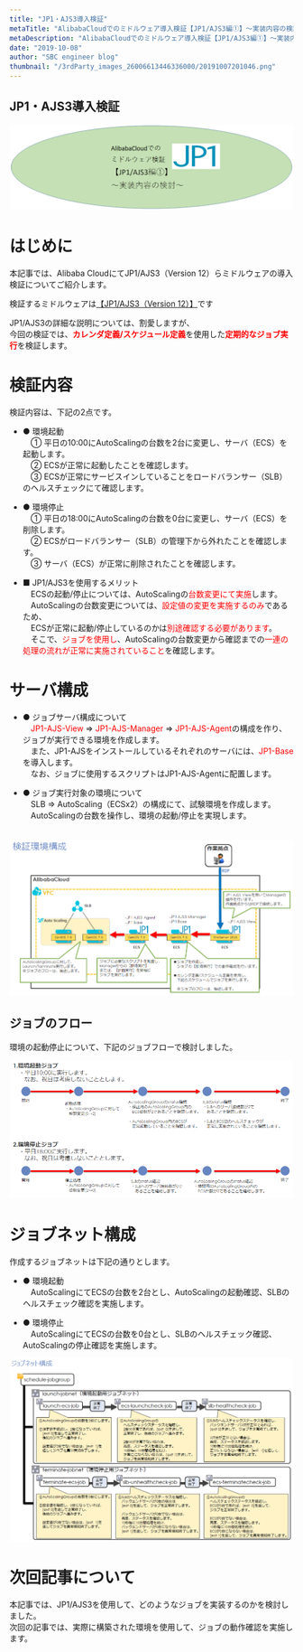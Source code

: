 ```yaml
---
title: "JP1・AJS3導入検証"
metaTitle: "AlibabaCloudでのミドルウェア導入検証【JP1/AJS3編①】～実装内容の検討～"
metaDescription: "AlibabaCloudでのミドルウェア導入検証【JP1/AJS3編①】～実装内容の検討～"
date: "2019-10-08"
author: "SBC engineer blog"
thumbnail: "/3rdParty_images_26006613446336000/20191007201046.png"
---
```


## JP1・AJS3導入検証


![img](https://raw.githubusercontent.com/sbopsv/cloud-tech/master/content/usecase-3rdParty/3rdParty_images_26006613446336000/20191008140827.png "img")      

# はじめに
本記事では、Alibaba CloudにてJP1/AJS3（Version 12）らミドルウェアの導入検証についてご紹介します。

検証するミドルウェアは<a href="http://www.hitachi.co.jp/Prod/comp/soft1/jp1/product/jp1/list/ajs/index.html">【JP1/AJS3（Version 12）】</a>です   

JP1/AJS3の詳細な説明については、割愛しますが、  
今回の検証では、<span style="color: #ff0000"><b>カレンダ定義/スケジュール定義</b></span>を使用した<span style="color: #ff0000"><b>定期的なジョブ実行</b></span>を検証します。  


# 検証内容  
検証内容は、下記の2点です。  

* ● 環境起動  
　① 平日の10:00にAutoScalingの台数を2台に変更し、サーバ（ECS）を起動します。  
　② ECSが正常に起動したことを確認します。  
　③ ECSが正常にサービスインしていることをロードバランサー（SLB）のヘルスチェックにて確認します。  

* ● 環境停止  
　① 平日の18:00にAutoScalingの台数を0台に変更し、サーバ（ECS）を削除します。  
　② ECSがロードバランサー（SLB）の管理下から外れたことを確認します。  
　③ サーバ（ECS）が正常に削除されたことを確認します。  

* ■ JP1/AJS3を使用するメリット  
　ECSの起動/停止については、AutoScalingの<span style="color: #ff0000">台数変更にて実施</span>します。  
　AutoScalingの台数変更については、<span style="color: #ff0000">設定値の変更を実施するのみ</span>であるため、  
　ECSが正常に起動/停止しているのかは<span style="color: #ff0000">別途確認する必要があります</span>。  
　そこで、<span style="color: #ff0000">ジョブを使用し</span>、AutoScalingの台数変更から確認までの<span style="color: #ff0000">一連の処理の流れが正常に実施されていること</span>を確認します。  

# サーバ構成  
* ● ジョブサーバ構成について  
　<span style="color: #ff0000">JP1-AJS-View</span> ⇒ <span style="color: #ff0000">JP1-AJS-Manager</span> ⇒ <span style="color: #ff0000">JP1-AJS-Agent</span>の構成を作り、ジョブが実行できる環境を作成します。  
　また、JP1-AJSをインストールしているそれぞれのサーバには、<span style="color: #ff0000">JP1-Base</span>を導入します。  
　なお、ジョブに使用するスクリプトはJP1-AJS-Agentに配置します。  

* ● ジョブ実行対象の環境について  
　SLB ⇒ AutoScaling（ECSx2）の構成にて、試験環境を作成します。  
　AutoScalingの台数を操作し、環境の起動/停止を実現します。  
　  

![img](https://raw.githubusercontent.com/sbopsv/cloud-tech/master/content/usecase-3rdParty/3rdParty_images_26006613446336000/20191007201046.png "img")      

## ジョブのフロー  
環境の起動停止について、下記のジョブフローで検討しました。  


![img](https://raw.githubusercontent.com/sbopsv/cloud-tech/master/content/usecase-3rdParty/3rdParty_images_26006613446336000/20191007202049.png "img")      

# ジョブネット構成  
作成するジョブネットは下記の通りとします。  

* ● 環境起動  
　AutoScalingにてECSの台数を2台とし、AutoScalingの起動確認、SLBのヘルスチェック確認を実施します。  

* ● 環境停止  
　AutoScalingにてECSの台数を0台とし、SLBのヘルスチェック確認、AutoScalingの停止確認を実施します。  


![img](https://raw.githubusercontent.com/sbopsv/cloud-tech/master/content/usecase-3rdParty/3rdParty_images_26006613446336000/20191007201113.png "img")      



# 次回記事について   
本記事では、JP1/AJS3を使用して、どのようなジョブを実装するのかを検討しました。  
次回の記事では、実際に構築された環境を使用して、ジョブの動作確認を実施します。  




